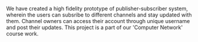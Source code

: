 We have created a high fidelity prototype of publisher-subscriber system, wherein the users can subsribe to different channels and stay updated with them.
Channel owners can access their account through unique username and post their updates. This project is a part of our 'Computer Network' course work.
